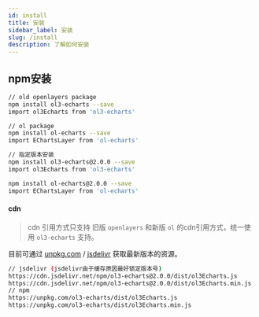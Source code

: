 ```yaml
---
id: install
title: 安装
sidebar_label: 安装
slug: /install
description: 了解如何安装
---
```


## npm安装

```bash
// old openlayers package
npm install ol3-echarts --save
import ol3Echarts from 'ol3-echarts'

// ol package
npm install ol-echarts --save
import EChartsLayer from 'ol-echarts'

// 指定版本安装
npm install ol3-echarts@2.0.0 --save
import ol3Echarts from 'ol3-echarts'

npm install ol-echarts@2.0.0 --save
import EChartsLayer from 'ol-echarts'

```
#### cdn

> cdn 引用方式只支持 旧版 `openlayers` 和新版 `ol` 的cdn引用方式，统一使用 `ol3-echarts` 支持。

目前可通过 [unpkg.com](https://unpkg.com/ol3-echarts/dist/ol3Echarts.js) / [jsdelivr](https://cdn.jsdelivr.net/npm/ol3-echarts/dist/ol3Echarts.js) 获取最新版本的资源。

```bash
// jsdelivr (jsdelivr由于缓存原因最好锁定版本号)
https://cdn.jsdelivr.net/npm/ol3-echarts@2.0.0/dist/ol3Echarts.js
https://cdn.jsdelivr.net/npm/ol3-echarts@2.0.0/dist/ol3Echarts.min.js
// npm
https://unpkg.com/ol3-echarts/dist/ol3Echarts.js
https://unpkg.com/ol3-echarts/dist/ol3Echarts.min.js
```
